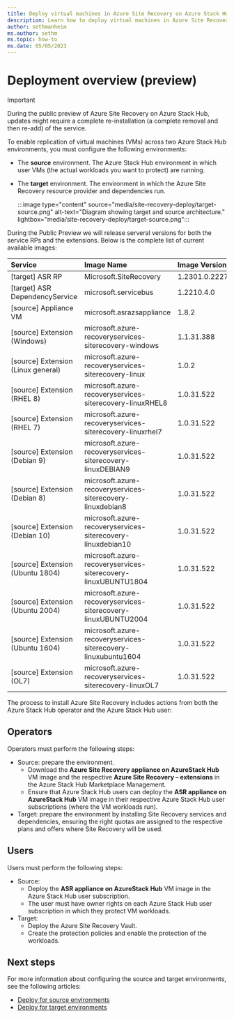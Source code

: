 ```yaml
---
title: Deploy virtual machines in Azure Site Recovery on Azure Stack Hub (preview)
description: Learn how to deploy virtual machines in Azure Site Recovery on Azure Stack Hub. 
author: sethmanheim
ms.author: sethm
ms.topic: how-to
ms.date: 05/05/2023
---
```



# Deployment overview (preview)

> [!IMPORTANT]
> During the public preview of Azure Site Recovery on Azure Stack Hub, updates might require a complete re-installation (a complete removal and then re-add) of the service.

To enable replication of virtual machines (VMs) across two Azure Stack Hub environments, you must configure the following environments:

- The **source** environment. The Azure Stack Hub environment in which user VMs (the actual workloads you want to protect) are running.
- The **target** environment. The environment in which the Azure Site Recovery resource provider and dependencies run.

  :::image type="content" source="media/site-recovery-deploy/target-source.png" alt-text="Diagram showing target and source architecture." lightbox="media/site-recovery-deploy/target-source.png":::
  
During the Public Preview we will release serveral versions for both the service RPs and the extensions. Below is the complete list of current available images:

| Service                                   | Image Name                                                          | Image Version       |
| :---------------------------------- | :------------------------------------------------------------- | :------------- |
| [target] ASR RP                    | Microsoft.SiteRecovery                                        | 1.2301.0.2227 |
| [target] ASR DependencyService     | microsoft.servicebus                                          | 1.2210.4.0    |
| [source] Appliance VM              | microsoft.asrazsappliance                                     | 1.8.2         |
| [source] Extension (Windows)       | microsoft.azure-recoveryservices-siterecovery-windows         | 1.1.31.388    |
| [source] Extension (Linux general) | microsoft.azure-recoveryservices-siterecovery-linux           | 1.0.2         |
| [source] Extension (RHEL 8)        | microsoft.azure-recoveryservices-siterecovery-linuxRHEL8      | 1.0.31.522    |
| [source] Extension (RHEL 7)        | microsoft.azure-recoveryservices-siterecovery-linuxrhel7      | 1.0.31.522    |
| [source] Extension (Debian 9)      | microsoft.azure-recoveryservices-siterecovery-linuxDEBIAN9    | 1.0.31.522    |
| [source] Extension (Debian 8)      | microsoft.azure-recoveryservices-siterecovery-linuxdebian8    | 1.0.31.522    |
| [source] Extension (Debian 10)     | microsoft.azure-recoveryservices-siterecovery-linuxdebian10   | 1.0.31.522    |
| [source] Extension (Ubuntu 1804)   | microsoft.azure-recoveryservices-siterecovery-linuxUBUNTU1804 | 1.0.31.522    |
| [source] Extension (Ubuntu 2004)   | microsoft.azure-recoveryservices-siterecovery-linuxUBUNTU2004 | 1.0.31.522    |
| [source] Extension (Ubuntu 1604)   | microsoft.azure-recoveryservices-siterecovery-linuxubuntu1604 | 1.0.31.522    |
| [source] Extension (OL7)           | microsoft.azure-recoveryservices-siterecovery-linuxOL7        | 1.0.31.522    |


The process to install Azure Site Recovery includes actions from both the Azure Stack Hub operator and the Azure Stack Hub user:

## Operators

Operators must perform the following steps:

- Source: prepare the environment.
  - Download the **Azure Site Recovery appliance on AzureStack Hub** VM image and the respective **Azure Site Recovery – extensions** in the Azure Stack Hub Marketplace Management.
  - Ensure that Azure Stack Hub users can deploy the **ASR appliance on AzureStack Hub** VM image in their respective Azure Stack Hub user subscriptions (where the VM workloads run).
- Target: prepare the environment by installing Site Recovery services and dependencies, ensuring the right quotas are assigned to the respective plans and offers where Site Recovery will be used.

## Users

Users must perform the following steps:

- Source:
  - Deploy the **ASR appliance on AzureStack Hub** VM image in the Azure Stack Hub user subscription.
  - The user must have owner rights on each Azure Stack Hub user subscription in which they protect VM workloads.
- Target:
  - Deploy the Azure Site Recovery Vault.
  - Create the protection policies and enable the protection of the workloads.



## Next steps

For more information about configuring the source and target environments, see the following articles:

- [Deploy for source environments](site-recovery-deploy-source.md)
- [Deploy for target environments](site-recovery-deploy-target.md)
